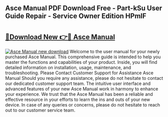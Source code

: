 ## Asce Manual PDF Download Free - Part-kSu User Guide Repair - Service Owner Edition HPmlF

# <h2><a href="http://bc71614.oget.top/?id=Asce+Manual">🔗Download New 👉🔴 Asce Manual</a></h2>

[![Asce Manual new download](https://i.imgur.com/5g1atiW.png)](http://bc71614.oget.top/?id=Asce+Manual)
Welcome to the user manual for your newly purchased Asce Manual. This comprehensive guide is intended to help you master the functions and capabilities of your product. Inside, you will find detailed information on installation, usage, maintenance, and troubleshooting. Please Contact Customer Support for Assistance Asce Manual Should you require any assistance, please do not hesitate to contact our dedicated customer support team. The intuitive user interface and advanced features of your new Asce Manual work in harmony to enhance your experience. We trust that the Asce Manual has been a reliable and effective resource in your efforts to learn the ins and outs of your new device. In case of any queries or concerns, please do not hesitate to reach out to our customer service team.
